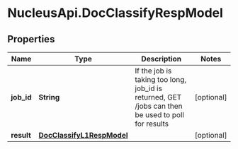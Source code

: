 # NucleusApi.DocClassifyRespModel

## Properties
Name | Type | Description | Notes
------------ | ------------- | ------------- | -------------
**job_id** | **String** | If the job is taking too long, job_id is returned, GET /jobs can then be used to poll for results | [optional] 
**result** | [**DocClassifyL1RespModel**](DocClassifyL1RespModel.md) |  | [optional] 


